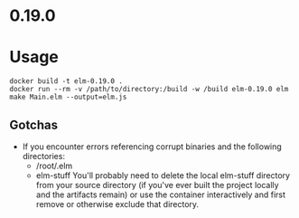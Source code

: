 # 0.19.0

# Usage
```
docker build -t elm-0.19.0 .
docker run --rm -v /path/to/directory:/build -w /build elm-0.19.0 elm make Main.elm --output=elm.js
```

## Gotchas
- If you encounter errors referencing corrupt binaries and the following directories:
    - /root/.elm
    - elm-stuff
You'll probably need to delete the local elm-stuff directory from your source
directory (if you've ever built the project locally and the artifacts remain)
or use the container interactively and first remove or otherwise exclude that
directory.
